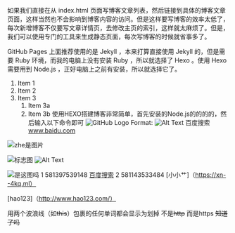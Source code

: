 如果我们直接在从 index.html 页面写博客文章列表，然后链接到具体的博客文章页面，这样当然也不会影响到博客内容的访问。但是这样要写博客的效率太低了，每次新增博客不仅要写文章详情页，去修改主页的索引，这样就太麻烦了。但是，我们可以使用专门的工具来生成静态页面，每次写博客的时候就省事多了。

GitHub Pages 上面推荐使用的是 Jekyll ，本来打算直接使用 Jekyll 的，但是需要 Ruby 环境，而我的电脑上没有安装 Ruby ，所以就选择了 Hexo 。使用 Hexo 需要用到 Node.js ，正好电脑上之前有安装，所以就选择它了。
1. Item 1
1. Item 2
1. Item 3
   1. Item 3a
   1. Item 3b
使用HEXO搭建博客非常简单，首先安装的Node.js的的的的，然后输入以下命令即可
![GitHub Logo](/images/logo.png)
Format: ![Alt Text](url)
百度搜索  www.baidu.com


![zhe是图片](https://content4.coedcherry.com/web-young/203692/th270x360_96673_05.jpg)

![标志图](/images/logo.png)
![Alt Text](https://gss1.baidu.com/6ONXsjip0QIZ8tyhnq/it/u=4095849592,3098229913&fm=173&app=49&f=JPEG?w=218&h=146&s=77125B8DD089A91FB831108B0300E0D0)

![是这图吗](https://content7.coedcherry.com/new-sensations/192777/th270x360_001.jpg)
       1   581397539148
[百度搜索](http://www.baidu.com)
            2   581143533484
[小小艹]（https://xn--4kq.ml）



[hao123]（http://www.hao123.com/）



用两个波浪线（如~~this~~）包裹的任何单词都会显示为划掉
不是~~http~~
而是https    ~~知道了吗~~
